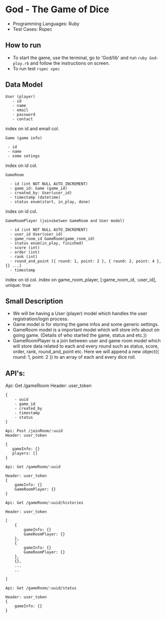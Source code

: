 # God - The Game of Dice

* Programming Languages: Ruby
* Test Cases: Rspec

## How to run

  * To start the game, use the terminal, go to 'God/lib' and run  ```ruby God-play.rb``` and follow the instructions on screen.
  * To run test ```rspec spec```


## Data Model

```
User (player)
   - id
   - name
   - email
   - password
   - contact
```

index on id and
         email col.

```
Game (game info)

 - id
 - name
 - some setings
```

index on id col.

```
GameRoom

  - id (int NOT NULL AUTO_INCREMENT)
  - game_id: Game (game_id)
  - created_by: User(user_id)
  - timestamp (datetime)
  - status enum(start, in_play, done)
```

index on id col.

```
GameRoomPlayer (joinsbetwen GameRoom and User model)

  - id (int NOT NULL AUTO_INCREMENT)
  - user_id User(user_id)
  - game_room_id GameRoom(game_room_id)
  - status enum(in_play, finished)
  - score (int)
  - order (int)
  - rank (int)
  - round_and_point [{ round: 1, point: 2 }, { round: 2, point: 4 }, {} ...]
  - timestamp
```

index on id col.
index on game_room_player, [:game_room_id, :user_id], unique: true


## Small Description

* We will be having a User (player) model which handles the user registration/login process.
* Game model is for storing the game infos and some generic settings.
* GameRoom model is a important model which will store info about on going game. (Details of who started the game, status and etc.))
* GameRoomPlayer is a join between user and game room model which will store data related to each and every round such as status, score, order, rank, round_and_point etc. Here we will append a new object({ round: 1, point: 2 }) to an array of each and every dice roll.


## API's:

Api: Get /gameRoom
Header: user_token

```
{
    - uuid
    - game_id
    - created_by
    - timestamp
    - status
}
```

```
Api: Post /joinRoom/:uuid
Header: user_token

{
   gameInfo: {}
   players: []
}
```


```
Api: Get /gameRoom/:uuid

Header: user_token
{
    gameInfo: {}
    GameRoomPlayer: {}
}

```

```
Api: Get /gameRoom/:uuid/histories

Header: user_token

[
    {
        gameInfo: {}
        GameRoomPlayer: {}
    },
    {
        gameInfo: {}
        GameRoomPlayer: {}
    }, 
    {},
    ...
    ..

]
```

```
Api: Get /gameRoom/:uuid/status

Header: user_token
{
    gameInfo: {}
}
```



